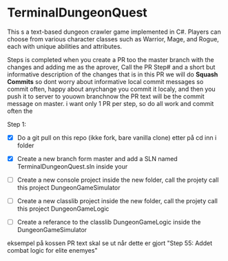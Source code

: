# TerminalDungeonQuest
This s a text-based dungeon crawler game implemented in C#. Players can choose from various character classes such as Warrior, Mage, and Rogue, each with unique abilities and attributes. 

Steps is completed when you create a PR too the master branch with the changes and adding me as the aprover, Call the PR Step# and a short but informative description of the changes that is in this PR
we will do **Squash Commits** so dont worry about informative local commit messages so commit often, happy about anychange you commit it localy, and then you push it to server to youown branchnow the PR text will be the commit message on master.
i want only 1 PR per step, so do all work and commit often the 

Step 1:
 - [x] Do a git pull on this repo (ikke fork, bare vanilla clone) etter på cd inn i folder 
 - [x] Create a new branch form master and add a SLN named TerminalDungeonQuest.sln inside your 
 - [ ] Create a new console project inside the new folder, call the projety call this project DungeonGameSimulator
 - [ ] Create a new classlib project inside the new folder, call the projety call this project DungeonGameLogic
 - [ ] Create a referance to the classlib DungeonGameLogic inside the DungeonGameSimulator 


eksempel på kossen PR text skal se ut når dette er gjort 
"Step 55: Addet combat logic for elite enemyes"
